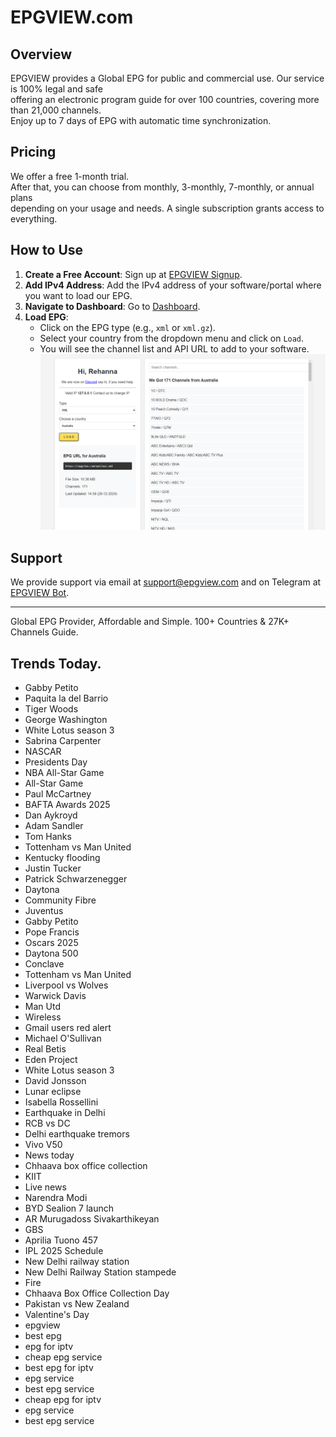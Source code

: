 # EPGVIEW.com



## Overview
EPGVIEW provides a Global EPG for public and commercial use. Our service is 100% legal and safe\
offering an electronic program guide for over 100 countries, covering more than 21,000 channels.\
Enjoy up to 7 days of EPG with automatic time synchronization.

## Pricing
We offer a free 1-month trial. \
After that, you can choose from monthly, 3-monthly, 7-monthly, or annual plans \
depending on your usage and needs. A single subscription grants access to everything.

## How to Use
1. **Create a Free Account**: Sign up at [EPGVIEW Signup](https://epgview.com/signup.php).
2. **Add IPv4 Address**: Add the IPv4 address of your software/portal where you want to load our EPG.
3. **Navigate to Dashboard**: Go to [Dashboard](https://epgview.com/dashboard.php).
4. **Load EPG**:
   - Click on the EPG type (e.g., `xml` or `xml.gz`).
   - Select your country from the dropdown menu and click on `Load`.
   - You will see the channel list and API URL to add to your software.
![EPGVIEW](img/dashboard.png)
## Support
We provide support via email at [support@epgview.com](mailto:support@epgview.com) and on Telegram at [EPGVIEW Bot](https://t.me/epgview_bot).

---

Global EPG Provider, Affordable and Simple. 100+ Countries & 27K+ Channels Guide.

## Trends Today.

- Gabby Petito
- Paquita la del Barrio
- Tiger Woods
- George Washington
- White Lotus season 3
- Sabrina Carpenter
- NASCAR
- Presidents Day
- NBA All-Star Game
- All-Star Game
- Paul McCartney
- BAFTA Awards 2025
- Dan Aykroyd
- Adam Sandler
- Tom Hanks
- Tottenham vs Man United
- Kentucky flooding
- Justin Tucker
- Patrick Schwarzenegger
- Daytona
- Community Fibre
- Juventus
- Gabby Petito
- Pope Francis
- Oscars 2025
- Daytona 500
- Conclave
- Tottenham vs Man United
- Liverpool vs Wolves
- Warwick Davis
- Man Utd
- Wireless
- Gmail users red alert
- Michael O'Sullivan
- Real Betis
- Eden Project
- White Lotus season 3
- David Jonsson
- Lunar eclipse
- Isabella Rossellini
- Earthquake in Delhi
- RCB vs DC
- Delhi earthquake tremors
- Vivo V50
- News today
- Chhaava box office collection
- KIIT
- Live news
- Narendra Modi
- BYD Sealion 7 launch
- AR Murugadoss Sivakarthikeyan
- GBS
- Aprilia Tuono 457
- IPL 2025 Schedule
- New Delhi railway station
- New Delhi Railway Station stampede
- Fire
- Chhaava Box Office Collection Day
- Pakistan vs New Zealand
- Valentine's Day
- epgview
- best epg
- epg for iptv
- cheap epg service
- best epg for iptv
- epg service
- best epg service
- cheap epg for iptv
- epg service
- best epg service
